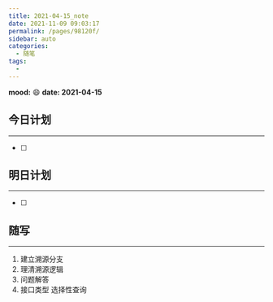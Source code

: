 ```yaml
---
title: 2021-04-15_note
date: 2021-11-09 09:03:17
permalink: /pages/98120f/
sidebar: auto
categories:
  - 随笔
tags:
  - 
---
```

**mood:** :smile:  																		**date: 2021-04-15**  
## 今日计划  
------
- [ ]  
## 明日计划  
------
- [ ]  
## 随写 
------

1. 建立溯源分支
2. 理清溯源逻辑
3. 问题解答
4. 接口类型 选择性查询